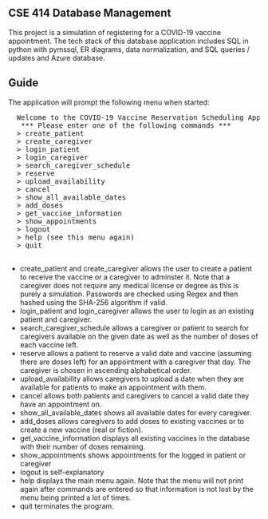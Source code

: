 ## CSE 414 Database Management
This project is a simulation of registering for a COVID-19 vaccine appointment. The tech stack of this database application includes SQL in python with pymssql, ER diagrams, data normalization, and SQL queries / updates and Azure database.


## Guide
The application will prompt the following menu when started:

<pre>
  Welcome to the COVID-19 Vaccine Reservation Scheduling Application!
   *** Please enter one of the following commands ***
  > create_patient <username> <password>
  > create_caregiver <username> <password>
  > login_patient <username> <password>
  > login_caregiver <username> <password>
  > search_caregiver_schedule <date>
  > reserve <date> <vaccine>
  > upload_availability <date>
  > cancel <appointment_id>
  > show_all_available_dates
  > add_doses <vaccine> <number>
  > get_vaccine_information
  > show_appointments
  > logout
  > help (see this menu again)
  > quit
  </pre>

* create_patient and create_caregiver allows the user to create a patient to receive the vaccine or a caregiver to adminster it. Note that a caregiver does not require any medical license or degree as this is purely a simulation. Passwords are checked using Regex and then hashed using the SHA-256 algorithm if valid.
* login_patient and login_caregiver allows the user to login as an existing patient and caregiver.
* search_caregiver_schedule allows a caregiver or patient to search for caregivers available on the given date as well as the number of doses of each vaccine left.
* reserve allows a patient to reserve a valid date and vaccine (assuming there are doses left) for an appointment with a caregiver that day. The caregiver is chosen in ascending alphabetical order.
* upload_availability allows caregivers to upload a date when they are available for patients to make an appointment with them.
* cancel allows both patients and caregivers to cancel a valid date they have an appointment on.
* show_all_available_dates shows all available dates for every caregiver.
* add_doses allows caregivers to add doses to existing vaccines or to create a new vaccine (real or fiction).
* get_vaccine_information displays all existing vaccines in the database with their number of doses remaining.
* show_appointments shows appointments for the logged in patient or caregiver
* logout is self-explanatory
* help displays the main menu again. Note that the menu will not print again after commands are entered so that information is not lost by the menu being printed a lot of times.
* quit terminates the program.
